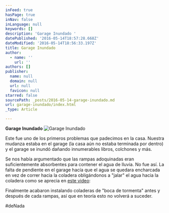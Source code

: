 ```yaml
---
inFeed: true
hasPage: true
inNav: false
inLanguage: null
keywords: []
description: 'Garage Inundado '
datePublished: '2016-05-14T18:57:28.668Z'
dateModified: '2016-05-14T18:56:33.197Z'
title: Garage Inundado
author:
  - name: ''
    url: ''
authors: []
publisher:
  name: null
  domain: null
  url: null
  favicon: null
starred: false
sourcePath: _posts/2016-05-14-garage-inundado.md
url: garage-inundado/index.html
_type: Article

---
```

**Garage Inundado**
![Garage Inundado](https://the-grid-user-content.s3-us-west-2.amazonaws.com/ef7a78ec-dde4-46e7-8dea-6926303f021c.jpg)

Este fue uno de los primeros problemas que padecimos en la casa. Nuestra mudanza estaba en el garage (la casa aún no estaba terminada por dentro) y el garage se inundó dañando innumerables libros, colchones y más.

Se nos había argumentado que las rampas adoquinadas eran suficientemente absorbentes para contener el agua de lluvia. No fue así. La falta de pendiente en el garage hacía que el agua se quedara encharcada en vez de correr hacia la coladera obligándonos a "jalar" el agua hacia la coladera como se aprecia en [este video][0]:

Finalmente acabaron instalando coladeras de "boca de tormenta" antes y después de cada rampas, así que en teoría esto no volverá a suceder.

\#deNada

[0]: https://goo.gl/photos/WMySppMfL9unz8JG9